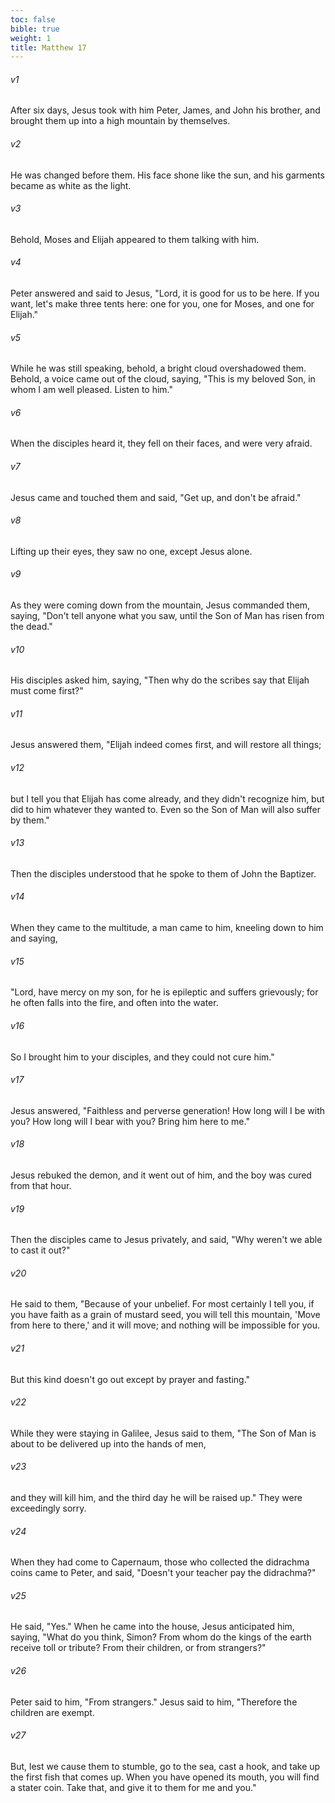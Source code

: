 ```yaml
---
toc: false
bible: true
weight: 1
title: Matthew 17
---
```




###### v1 
After six days, Jesus took with him Peter, James, and John his brother, and brought them up into a high mountain by themselves. 

###### v2 
He was changed before them. His face shone like the sun, and his garments became as white as the light. 

###### v3 
Behold, Moses and Elijah appeared to them talking with him. 

###### v4 
Peter answered and said to Jesus, "Lord, it is good for us to be here. If you want, let's make three tents here: one for you, one for Moses, and one for Elijah." 

###### v5 
While he was still speaking, behold, a bright cloud overshadowed them. Behold, a voice came out of the cloud, saying, "This is my beloved Son, in whom I am well pleased. Listen to him." 

###### v6 
When the disciples heard it, they fell on their faces, and were very afraid. 

###### v7 
Jesus came and touched them and said, "Get up, and don't be afraid." 

###### v8 
Lifting up their eyes, they saw no one, except Jesus alone. 

###### v9 
As they were coming down from the mountain, Jesus commanded them, saying, "Don't tell anyone what you saw, until the Son of Man has risen from the dead." 

###### v10 
His disciples asked him, saying, "Then why do the scribes say that Elijah must come first?" 

###### v11 
Jesus answered them, "Elijah indeed comes first, and will restore all things; 

###### v12 
but I tell you that Elijah has come already, and they didn't recognize him, but did to him whatever they wanted to. Even so the Son of Man will also suffer by them." 

###### v13 
Then the disciples understood that he spoke to them of John the Baptizer. 

###### v14 
When they came to the multitude, a man came to him, kneeling down to him and saying, 

###### v15 
"Lord, have mercy on my son, for he is epileptic and suffers grievously; for he often falls into the fire, and often into the water. 

###### v16 
So I brought him to your disciples, and they could not cure him." 

###### v17 
Jesus answered, "Faithless and perverse generation! How long will I be with you? How long will I bear with you? Bring him here to me." 

###### v18 
Jesus rebuked the demon, and it went out of him, and the boy was cured from that hour. 

###### v19 
Then the disciples came to Jesus privately, and said, "Why weren't we able to cast it out?" 

###### v20 
He said to them, "Because of your unbelief. For most certainly I tell you, if you have faith as a grain of mustard seed, you will tell this mountain, 'Move from here to there,' and it will move; and nothing will be impossible for you. 

###### v21 
But this kind doesn't go out except by prayer and fasting." 

###### v22 
While they were staying in Galilee, Jesus said to them, "The Son of Man is about to be delivered up into the hands of men, 

###### v23 
and they will kill him, and the third day he will be raised up." They were exceedingly sorry. 

###### v24 
When they had come to Capernaum, those who collected the didrachma coins came to Peter, and said, "Doesn't your teacher pay the didrachma?" 

###### v25 
He said, "Yes." When he came into the house, Jesus anticipated him, saying, "What do you think, Simon? From whom do the kings of the earth receive toll or tribute? From their children, or from strangers?" 

###### v26 
Peter said to him, "From strangers." Jesus said to him, "Therefore the children are exempt. 

###### v27 
But, lest we cause them to stumble, go to the sea, cast a hook, and take up the first fish that comes up. When you have opened its mouth, you will find a stater coin. Take that, and give it to them for me and you."
